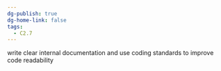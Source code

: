 ```yaml
---
dg-publish: true
dg-home-link: false
tags:
  - C2.7
---
```

write clear internal documentation and use coding standards to improve code readability